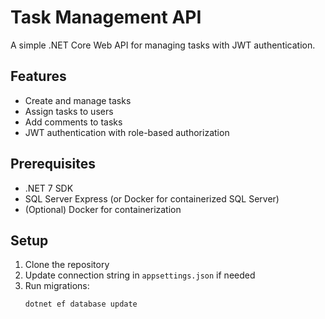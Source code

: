 # Task Management API

A simple .NET Core Web API for managing tasks with JWT authentication.

## Features
- Create and manage tasks
- Assign tasks to users
- Add comments to tasks
- JWT authentication with role-based authorization

## Prerequisites
- .NET 7 SDK
- SQL Server Express (or Docker for containerized SQL Server)
- (Optional) Docker for containerization

## Setup
1. Clone the repository
2. Update connection string in `appsettings.json` if needed
3. Run migrations:
   ```bash
   dotnet ef database update